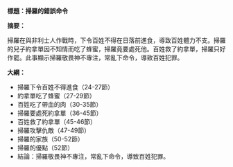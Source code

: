 **標題：掃羅的錯誤命令**

**摘要：**

掃羅在與非利士人作戰時，下令百姓不得在日落前進食，導致百姓體力不支。掃羅的兒子約拿單因不知情而吃了蜂蜜，掃羅竟要處死他。百姓救了約拿單，掃羅只好作罷。此事顯示掃羅敬畏神不專注，常亂下命令，導致百姓犯罪。

**大綱：**

* 掃羅下令百姓不得進食（24-27節）
* 約拿單吃了蜂蜜（27-29節）
* 百姓吃了帶血的肉（30-35節）
* 掃羅要處死約拿單（36-45節）
* 百姓救了約拿單（45-46節）
* 掃羅攻擊仇敵（47-49節）
* 掃羅的家族（50-52節）
* 掃羅的優點（52節）
* 結論：掃羅敬畏神不專注，常亂下命令，導致百姓犯罪。